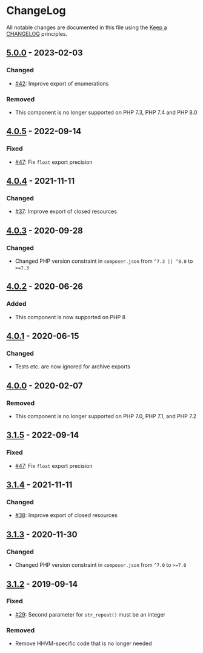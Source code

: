 # ChangeLog

All notable changes are documented in this file using the [Keep a CHANGELOG](https://keepachangelog.com/) principles.

## [5.0.0] - 2023-02-03

### Changed

-   [#42](https://github.com/sebastianbergmann/exporter/pull/42): Improve export of enumerations

### Removed

-   This component is no longer supported on PHP 7.3, PHP 7.4 and PHP 8.0

## [4.0.5] - 2022-09-14

### Fixed

-   [#47](https://github.com/sebastianbergmann/exporter/pull/47): Fix `float` export precision

## [4.0.4] - 2021-11-11

### Changed

-   [#37](https://github.com/sebastianbergmann/exporter/pull/37): Improve export of closed resources

## [4.0.3] - 2020-09-28

### Changed

-   Changed PHP version constraint in `composer.json` from `^7.3 || ^8.0` to `>=7.3`

## [4.0.2] - 2020-06-26

### Added

-   This component is now supported on PHP 8

## [4.0.1] - 2020-06-15

### Changed

-   Tests etc. are now ignored for archive exports

## [4.0.0] - 2020-02-07

### Removed

-   This component is no longer supported on PHP 7.0, PHP 7.1, and PHP 7.2

## [3.1.5] - 2022-09-14

### Fixed

-   [#47](https://github.com/sebastianbergmann/exporter/pull/47): Fix `float` export precision

## [3.1.4] - 2021-11-11

### Changed

-   [#38](https://github.com/sebastianbergmann/exporter/pull/38): Improve export of closed resources

## [3.1.3] - 2020-11-30

### Changed

-   Changed PHP version constraint in `composer.json` from `^7.0` to `>=7.0`

## [3.1.2] - 2019-09-14

### Fixed

-   [#29](https://github.com/sebastianbergmann/exporter/pull/29): Second parameter for `str_repeat()` must be an integer

### Removed

-   Remove HHVM-specific code that is no longer needed

[5.0.0]: https://github.com/sebastianbergmann/exporter/compare/4.0.5...5.0.0
[4.0.5]: https://github.com/sebastianbergmann/exporter/compare/4.0.4...4.0.5
[4.0.4]: https://github.com/sebastianbergmann/exporter/compare/4.0.3...4.0.4
[4.0.3]: https://github.com/sebastianbergmann/exporter/compare/4.0.2...4.0.3
[4.0.2]: https://github.com/sebastianbergmann/exporter/compare/4.0.1...4.0.2
[4.0.1]: https://github.com/sebastianbergmann/exporter/compare/4.0.0...4.0.1
[4.0.0]: https://github.com/sebastianbergmann/exporter/compare/3.1.2...4.0.0
[3.1.5]: https://github.com/sebastianbergmann/exporter/compare/3.1.4...3.1.5
[3.1.4]: https://github.com/sebastianbergmann/exporter/compare/3.1.3...3.1.4
[3.1.3]: https://github.com/sebastianbergmann/exporter/compare/3.1.2...3.1.3
[3.1.2]: https://github.com/sebastianbergmann/exporter/compare/3.1.1...3.1.2

